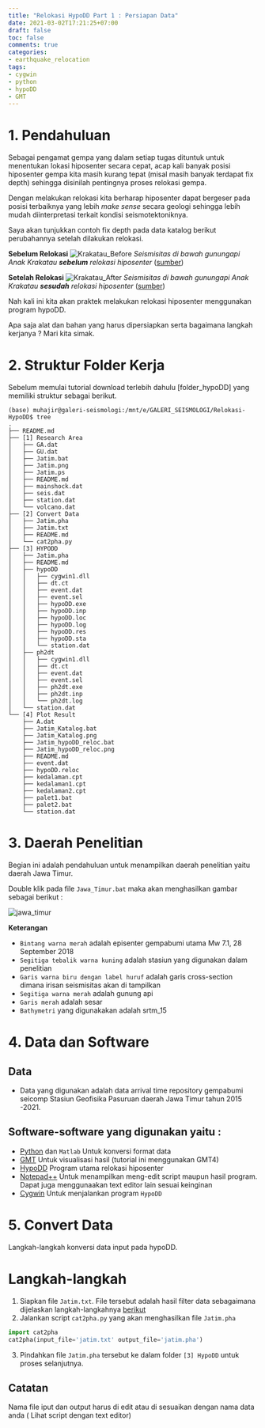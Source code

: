 ```yaml
---
title: "Relokasi HypoDD Part 1 : Persiapan Data"
date: 2021-03-02T17:21:25+07:00
draft: false
toc: false
comments: true
categories:
- earthquake_relocation
tags:
- cygwin
- python
- hypoDD
- GMT
---
```


# 1. Pendahuluan

Sebagai pengamat gempa yang dalam setiap tugas dituntuk untuk menentukan lokasi hiposenter secara cepat, acap kali banyak posisi hiposenter gempa kita masih kurang tepat (misal masih banyak terdapat fix depth) sehingga disinilah pentingnya proses relokasi gempa.

Dengan melakukan relokasi kita berharap hiposenter dapat bergeser pada posisi terbaiknya yang lebih *make sense* secara geologi sehingga lebih mudah diinterpretasi terkait kondisi seismotektoniknya.

Saya akan tunjukkan contoh fix depth pada data katalog berikut perubahannya setelah dilakukan relokasi.


**Sebelum Relokasi**
![Krakatau_Before](/img/hypoDD/krakatau_before.png)
*Seismisitas di bawah gunungapi Anak Krakatau **sebelum** relokasi hiposenter* ([sumber](http://stageof.tretes.bmkg.go.id/artikel-kondisi-kegempaan-di-bawah-gunung-api-anak-krakatau-periode-tahun-2009-2017--berdasarkan-hasil-relokasi-hiposenter-7))


**Setelah Relokasi**
![Krakatau_After](/img/hypoDD/krakatau_after.png)
*Seismisitas di bawah gunungapi Anak Krakatau **sesudah** relokasi hiposenter* ([sumber](http://stageof.tretes.bmkg.go.id/artikel-kondisi-kegempaan-di-bawah-gunung-api-anak-krakatau-periode-tahun-2009-2017--berdasarkan-hasil-relokasi-hiposenter-7))

Nah kali ini kita akan praktek melakukan relokasi hiposenter menggunakan program hypoDD. 

Apa saja alat dan bahan yang harus dipersiapkan serta bagaimana langkah kerjanya ? Mari kita simak. 

# 2. Struktur Folder Kerja

Sebelum memulai tutorial download terlebih dahulu [folder_hypoDD] yang memiliki struktur sebagai berikut.

	(base) muhajir@galeri-seismologi:/mnt/e/GALERI_SEISMOLOGI/Relokasi-HypoDD$ tree
	.
	├── README.md
	├── [1] Research Area
	│   ├── GA.dat
	│   ├── GU.dat
	│   ├── Jatim.bat
	│   ├── Jatim.png
	│   ├── Jatim.ps
	│   ├── README.md
	│   ├── mainshock.dat
	│   ├── seis.dat
	│   ├── station.dat
	│   └── volcano.dat
	├── [2] Convert Data
	│   ├── Jatim.pha
	│   ├── Jatim.txt
	│   ├── README.md
	│   └── cat2pha.py
	├── [3] HYPODD
	│   ├── Jatim.pha
	│   ├── README.md
	│   ├── hypoDD
	│   │   ├── cygwin1.dll
	│   │   ├── dt.ct
	│   │   ├── event.dat
	│   │   ├── event.sel
	│   │   ├── hypoDD.exe
	│   │   ├── hypoDD.inp
	│   │   ├── hypoDD.loc
	│   │   ├── hypoDD.log
	│   │   ├── hypoDD.res
	│   │   ├── hypoDD.sta
	│   │   └── station.dat
	│   ├── ph2dt
	│   │   ├── cygwin1.dll
	│   │   ├── dt.ct
	│   │   ├── event.dat
	│   │   ├── event.sel
	│   │   ├── ph2dt.exe
	│   │   ├── ph2dt.inp
	│   │   └── ph2dt.log
	│   └── station.dat
	└── [4] Plot Result
		├── A.dat
		├── Jatim_Katalog.bat
		├── Jatim_Katalog.png
		├── Jatim_hypoDD_reloc.bat
		├── Jatim_hypoDD_reloc.png
		├── README.md
		├── event.dat
		├── hypoDD.reloc
		├── kedalaman.cpt
		├── kedalaman1.cpt
		├── kedalaman2.cpt
		├── palet1.bat
		├── palet2.bat
		└── station.dat



# 3. Daerah Penelitian
Begian ini adalah pendahuluan untuk menampilkan daerah penelitian yaitu daerah Jawa Timur. 

Double klik pada file `Jawa_Timur.bat` maka akan menghasilkan gambar sebagai berikut : 
     
![jawa_timur](/img/Jatim.png)

**Keterangan**

 - `Bintang warna merah` adalah episenter gempabumi utama Mw 7.1, 28 September 2018 
 - `Segitiga tebalik warna kuning` adalah stasiun yang digunakan dalam penelitian
 - `Garis warna biru dengan label huruf` adalah garis cross-section dimana irisan seismisitas akan di tampilkan
 - `Segitiga warna merah` adalah gunung api
 - `Garis merah` adalah sesar 
 - `Bathymetri` yang digunakakan adalah srtm_15


# 4. Data dan Software

## Data
- Data yang digunakan adalah data arrival time repository gempabumi seicomp Stasiun Geofisika Pasuruan daerah Jawa Timur tahun 2015 -2021.

## Software-software yang digunakan yaitu :
  - [Python](https://www.python.org/) dan `Matlab` Untuk konversi format data 
  - [GMT](https://www.generic-mapping-tools.org/) Untuk visualisasi hasil  (tutorial ini menggunakan GMT4) 
  - [HypoDD](https://www.ldeo.columbia.edu/~felixw/hypoDD.html) Program utama relokasi hiposenter
  - [Notepad++](https://notepad-plus-plus.org/downloads/) Untuk menampilkan meng-edit script maupun hasil program. Dapat juga menggunaakan text editor lain sesuai keinginan  
  - [Cygwin](https://www.cygwin.com/) Untuk menjalankan program `HypoDD` 


# 5. Convert Data

Langkah-langkah konversi data input pada hypoDD.

# Langkah-langkah

1. Siapkan file `Jatim.txt`. File tersebut adalah hasil filter data sebagaimana dijelaskan langkah-langkahnya  [berikut](https://github.com/muhajiranshori/Tomografi-Simulps12/tree/main/%5B1%5D%20Filer%20Katalog)
2. Jalankan script `cat2pha.py` yang akan menghasilkan file `Jatim.pha`

``` python
import cat2pha
cat2pha(input_file='jatim.txt' output_file='jatim.pha')
```


3. Pindahkan file `Jatim.pha` tersebut ke dalam folder `[3] HypoDD` untuk proses selanjutnya.

## Catatan 

Nama file iput dan output harus di edit atau di sesuaikan dengan nama data anda ( Lihat script dengan text editor)


